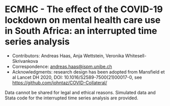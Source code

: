 # ECMHC - The effect of the COVID-19 lockdown on mental health care use in South Africa: an interrupted time series analysis

* Contributors: Andreas Haas, Anja Wettstein, Veronika Whitesell-Skrivankova
* Correspondence: andreas.haas@ispm.unibe.ch
* Acknowledgments: research design has been adopted from Mansfield et al Lancet DH 2020, DOI: 10.1016/S2589-7500(21)00017-0, see https://github.com/johntaz/COVID-Collateral/

Data cannot be shared for legal and ethical reasons. Simulated data and Stata code for the interrupted time series analysis are provided.

